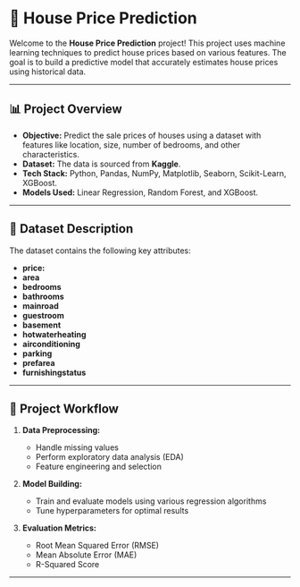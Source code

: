 # 🏡 House Price Prediction

Welcome to the **House Price Prediction** project! This project uses machine learning techniques to predict house prices based on various features. The goal is to build a predictive model that accurately estimates house prices using historical data.

---

## 📊 Project Overview

- **Objective:** Predict the sale prices of houses using a dataset with features like location, size, number of bedrooms, and other characteristics.  
- **Dataset:** The data is sourced from **Kaggle**.  
- **Tech Stack:** Python, Pandas, NumPy, Matplotlib, Seaborn, Scikit-Learn, XGBoost.  
- **Models Used:** Linear Regression, Random Forest, and XGBoost.  

---

## 📁 Dataset Description

The dataset contains the following key attributes:

- **price:**
- **area**
- **bedrooms** 
- **bathrooms** 
- **mainroad** 
- **guestroom**
- **basement** 
- **hotwaterheating** 
- **airconditioning**
- **parking**
- **prefarea**
- **furnishingstatus**



---

## 🚀 Project Workflow

1. **Data Preprocessing:**  
    - Handle missing values  
    - Perform exploratory data analysis (EDA)  
    - Feature engineering and selection  

2. **Model Building:**  
    - Train and evaluate models using various regression algorithms  
    - Tune hyperparameters for optimal results  

3. **Evaluation Metrics:**  
    - Root Mean Squared Error (RMSE)  
    - Mean Absolute Error (MAE)  
    - R-Squared Score  

---

